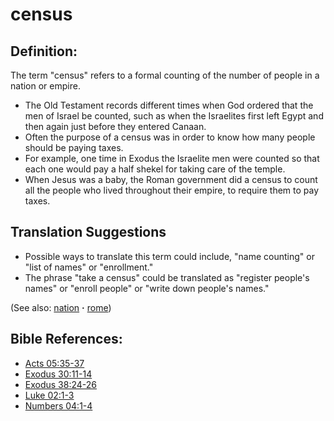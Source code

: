 # census #

## Definition: ##

The term "census" refers to a formal counting of the number of people in a nation or empire.

* The Old Testament records different times when God ordered that the men of Israel be counted, such as when the Israelites first left Egypt and then again just before they entered Canaan.
* Often the purpose of a census was in order to know how many people should be paying taxes.
* For example, one time in Exodus the Israelite men were counted so that each one would pay a half shekel for taking care of the temple.
* When Jesus was a baby, the Roman government did a census to count all the people who lived throughout their empire, to require them to pay taxes.

## Translation Suggestions ##

* Possible ways to translate this term could include, "name counting" or "list of names" or "enrollment."
* The phrase "take a census" could be translated as "register people's names" or "enroll people" or "write down people's names."

(See also: [nation](../other/nation.md) **·** [rome](../other/rome.md))

## Bible References: ##

* [Acts 05:35-37](https://door43.org/en/bible/notes/act/05/35)
* [Exodus 30:11-14](https://door43.org/en/bible/notes/exo/30/11)
* [Exodus 38:24-26](https://door43.org/en/bible/notes/exo/38/24)
* [Luke 02:1-3](https://door43.org/en/bible/notes/luk/02/01)
* [Numbers 04:1-4](https://door43.org/en/bible/notes/num/04/01)

